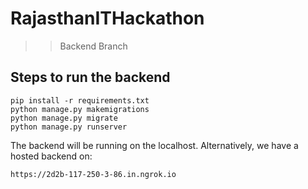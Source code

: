 # RajasthanITHackathon
  >> Backend Branch

## Steps to run the backend

```
pip install -r requirements.txt
python manage.py makemigrations
python manage.py migrate
python manage.py runserver
```

The backend will be running on the localhost. Alternatively, we have a hosted backend on:
```
https://2d2b-117-250-3-86.in.ngrok.io
```
